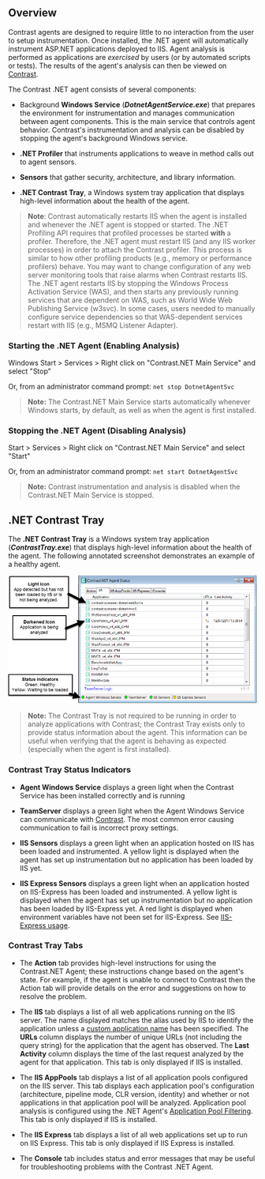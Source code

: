 <!--
title: ".NET Agent Supported Technologies"
description: "General Usage of the Contrast .NET Agent"
tags: "installation usage agent .Net"
-->

## Overview
Contrast agents are designed to require little to no interaction from the user to setup instrumentation. Once installed, the .NET agent will automatically instrument ASP.NET applications deployed to IIS. Agent analysis is performed as applications are *exercised* by users (or by automated scripts or tests). The results of the agent's analysis can then be viewed on [Contrast](https://app.contrastsecurity.com).

The Contrast .NET agent consists of several components:
* Background **Windows Service** (***DotnetAgentService.exe***) that prepares the environment for instrumentation and manages communication between agent components. This is the main service that controls agent behavior. Contrast's instrumentation and analysis can be disabled by stopping the agent's background Windows service. 

* **.NET Profiler** that instruments applications to weave in method calls out to agent sensors. 

* **Sensors** that gather security, architecture, and library information. 

* **.NET Contrast Tray**, a Windows system tray application that displays high-level information about the health of the agent.



> **Note**: Contrast automatically restarts IIS when the agent is installed and whenever the .NET agent is stopped or started. The .NET Profiling API requires that profiled processes be started **with** a profiler. Therefore, the .NET agent must restart IIS (and any IIS worker processes) in order to attach the Contrast profiler. This process is similar to how other profiling products (e.g., memory or performance profilers) behave. You may want to change configuration of any web server monitoring tools that raise alarms when Contrast restarts IIS. The .NET agent restarts IIS by stopping the Windows Process Activation Service (WAS), and then starts any previously running services that are dependent on WAS, such as World Wide Web Publishing Service (w3svc). In some cases, users needed to manually configure service dependencies so that WAS-dependent services restart with IIS (e.g., MSMQ Listener Adapter). 




### Starting the .NET Agent (Enabling Analysis)

Windows Start > Services > Right click on "Contrast.NET Main Service" and select "Stop"

Or, from an administrator command prompt: 
`net stop DotnetAgentSvc`

> **Note:** The Contrast.NET Main Service starts automatically whenever Windows starts, by default, as well as when the agent is first installed.  


### Stopping the .NET Agent (Disabling Analysis)

Start > Services > Right click on "Contrast.NET Main Service" and select "Start" 

Or, from an administrator command prompt: 
`net start DotnetAgentSvc`

> **Note:** Contrast instrumentation and analysis is disabled when the Contrast.NET Main Service is stopped. 



## .NET Contrast Tray          

The **.NET Contrast Tray** is a Windows system tray application (***ContrastTray.exe***) that displays high-level information about the health of the agent. The following annotated screenshot demonstrates an example of a healthy agent.

<a href="assets/images/UsingTray.png" rel="lightbox" title="Healthy Agent"><img class="thumbnail" src="assets/images/UsingTray.png"/></a>

>**Note:** The Contrast Tray is not required to be running in order to analyze applications with Contrast; the Contrast Tray exists only to provide status information about the agent. This information can be useful when verifying that the agent is behaving as expected (especially when the agent is first installed).

### Contrast Tray Status Indicators

* **Agent Windows Service** displays a green light when the Contrast Service has been installed correctly and is running

* **TeamServer** displays a green light when the Agent Windows Service can communicate with [Contrast](https://app.contrastsecurity.com). The most common error causing communication to fail is incorrect proxy settings.

* **IIS Sensors** displays a green light when an application hosted on IIS has been loaded and instrumented. A yellow light is displayed when the agent has set up instrumentation but no application has been loaded by IIS yet. 

* **IIS Express Sensors** displays a green light when an application hosted on IIS-Express has been loaded and instrumented. A yellow light is displayed when the agent has set up instrumentation but no application has been loaded by IIS-Express yet. A red light is displayed when environment variables have not been set for IIS-Express. See [IIS-Express usage](installation-netusage.html#iisexpress).


### Contrast Tray Tabs

* The **Action** tab provides high-level instructions for using the Contrast.NET Agent; these instructions change based on the agent's state. For example, if the agent is unable to connect to Contrast then the Action tab will provide details on the error and suggestions on how to resolve the problem. 

* The **IIS** tab displays a list of all web applications running on the IIS server. The name displayed matches the alias used by IIS to identify the application unless a [custom application name](installation-netconfig.html#appname) has been specified. The **URLs** column displays the number of unique URLs (not including the query string) for the application that the agent has observed. The **Last Activity** column displays the time of the last request analyzed by the agent for that application. This tab is only displayed if IIS is installed.

* The **IIS AppPools** tab displays a list of all application pools configured on the IIS server. This tab displays each application pool's configuration (architecture, pipeline mode, CLR version, identity) and whether or not applications in that application pool will be analyzed. Application pool analysis is configured using the .NET Agent's [Application Pool Filtering](installation-netusage.html#iis). This tab is only displayed if IIS is installed.

* The **IIS Express** tab displays a list of all web applications set up to run on IIS Express. This tab is only displayed if IIS Express is installed.

* The **Console** tab includes status and error messages that may be useful for troubleshooting problems with the Contrast .NET Agent.

